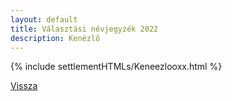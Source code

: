 ```yaml
---
layout: default
title: Választási névjegyzék 2022
description: Kenézlő
---
```


{% include settlementHTMLs/Keneezlooxx.html %}

[Vissza](../)